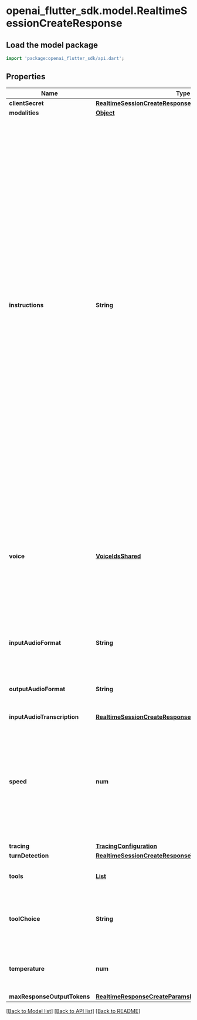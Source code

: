 # openai_flutter_sdk.model.RealtimeSessionCreateResponse

## Load the model package
```dart
import 'package:openai_flutter_sdk/api.dart';
```

## Properties
Name | Type | Description | Notes
------------ | ------------- | ------------- | -------------
**clientSecret** | [**RealtimeSessionCreateResponseClientSecret**](RealtimeSessionCreateResponseClientSecret.md) |  | 
**modalities** | [**Object**](.md) |  | [optional] 
**instructions** | **String** | The default system instructions (i.e. system message) prepended to model  calls. This field allows the client to guide the model on desired  responses. The model can be instructed on response content and format,  (e.g. \"be extremely succinct\", \"act friendly\", \"here are examples of good  responses\") and on audio behavior (e.g. \"talk quickly\", \"inject emotion  into your voice\", \"laugh frequently\"). The instructions are not guaranteed  to be followed by the model, but they provide guidance to the model on the  desired behavior.  Note that the server sets default instructions which will be used if this  field is not set and are visible in the `session.created` event at the  start of the session.  | [optional] 
**voice** | [**VoiceIdsShared**](VoiceIdsShared.md) | The voice the model uses to respond. Voice cannot be changed during the  session once the model has responded with audio at least once. Current  voice options are `alloy`, `ash`, `ballad`, `coral`, `echo` `sage`,  `shimmer` and `verse`.  | [optional] 
**inputAudioFormat** | **String** | The format of input audio. Options are `pcm16`, `g711_ulaw`, or `g711_alaw`.  | [optional] 
**outputAudioFormat** | **String** | The format of output audio. Options are `pcm16`, `g711_ulaw`, or `g711_alaw`.  | [optional] 
**inputAudioTranscription** | [**RealtimeSessionCreateResponseInputAudioTranscription**](RealtimeSessionCreateResponseInputAudioTranscription.md) |  | [optional] 
**speed** | **num** | The speed of the model's spoken response. 1.0 is the default speed. 0.25 is the minimum speed. 1.5 is the maximum speed. This value can only be changed in between model turns, not while a response is in progress.  | [optional] [default to 1]
**tracing** | [**TracingConfiguration**](TracingConfiguration.md) |  | [optional] 
**turnDetection** | [**RealtimeSessionCreateResponseTurnDetection**](RealtimeSessionCreateResponseTurnDetection.md) |  | [optional] 
**tools** | [**List<RealtimeResponseCreateParamsToolsInner>**](RealtimeResponseCreateParamsToolsInner.md) | Tools (functions) available to the model. | [optional] [default to const []]
**toolChoice** | **String** | How the model chooses tools. Options are `auto`, `none`, `required`, or  specify a function.  | [optional] 
**temperature** | **num** | Sampling temperature for the model, limited to [0.6, 1.2]. Defaults to 0.8.  | [optional] 
**maxResponseOutputTokens** | [**RealtimeResponseCreateParamsMaxResponseOutputTokens**](RealtimeResponseCreateParamsMaxResponseOutputTokens.md) |  | [optional] 

[[Back to Model list]](../README.md#documentation-for-models) [[Back to API list]](../README.md#documentation-for-api-endpoints) [[Back to README]](../README.md)


